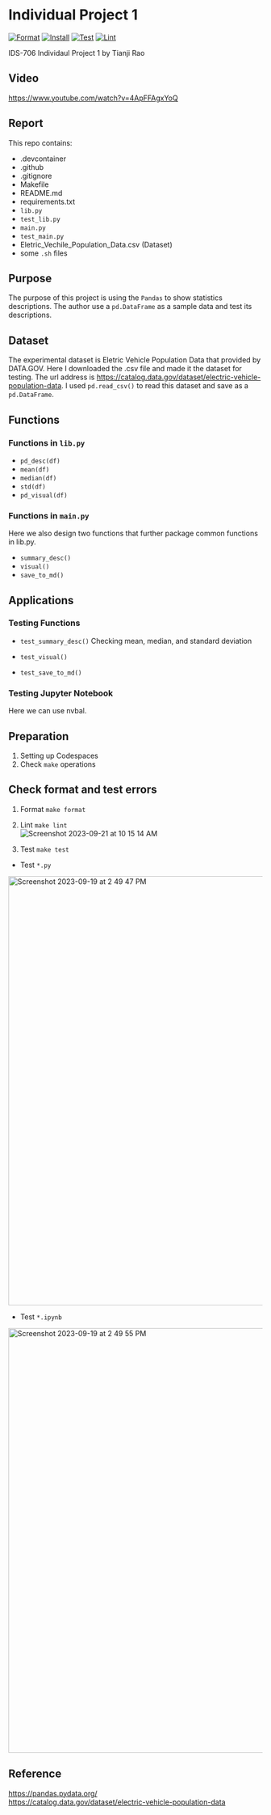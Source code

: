 # Individual Project 1
[![Format](https://github.com/nogibjj/TianjiRao_Individual_Project_1/actions/workflows/format.yml/badge.svg)](https://github.com/nogibjj/TianjiRao_Individual_Project_1/actions/workflows/format.yml)
[![Install](https://github.com/nogibjj/TianjiRao_Individual_Project_1/actions/workflows/install.yml/badge.svg)](https://github.com/nogibjj/TianjiRao_Individual_Project_1/actions/workflows/install.yml)
[![Test](https://github.com/nogibjj/TianjiRao_Individual_Project_1/actions/workflows/test.yml/badge.svg)](https://github.com/nogibjj/TianjiRao_Individual_Project_1/actions/workflows/test.yml)
[![Lint](https://github.com/nogibjj/TianjiRao_Individual_Project_1/actions/workflows/lint.yml/badge.svg)](https://github.com/nogibjj/TianjiRao_Individual_Project_1/actions/workflows/lint.yml)

IDS-706 Individaul Project 1 by Tianji Rao

## Video
https://www.youtube.com/watch?v=4ApFFAgxYoQ

## **Report**

This repo contains:   
- .devcontainer     
- .github   
- .gitignore    
- Makefile  
- README.md     
- requirements.txt   
- `lib.py`    
- `test_lib.py`      
- `main.py`   
- `test_main.py`  
- Eletric_Vechile_Population_Data.csv  (Dataset)    
- some `.sh` files


## Purpose
The purpose of this project is using the `Pandas` to show statistics descriptions. The author use a `pd.DataFrame` as a sample data and test its descriptions. 


## Dataset
The experimental dataset is Eletric Vehicle Population Data that provided by DATA.GOV. Here I downloaded the .csv file and made it the dataset for testing.
The url address is https://catalog.data.gov/dataset/electric-vehicle-population-data. 
I used `pd.read_csv()` to read this dataset and save as a `pd.DataFrame`.

## Functions
### Functions in `lib.py`
- `pd_desc(df)` 
- `mean(df)`    
- `median(df)`  
- `std(df)`
- `pd_visual(df)`

### Functions in `main.py`
Here we also design two functions that further package common functions in lib.py.
- `summary_desc()`
- `visual()`    
- `save_to_md()`

## Applications
### Testing Functions
- `test_summary_desc()` 
Checking mean, median, and standard deviation

- `test_visual()` 
- `test_save_to_md()`

### Testing Jupyter Notebook
Here we can use nvbal.

## Preparation
1. Setting up Codespaces
2. Check `make` operations

## Check format and test errors
1. Format `make format`
2. Lint `make lint`     
![Screenshot 2023-09-21 at 10 15 14 AM](https://github.com/nogibjj/TianjiRao_Individual_Project_1/assets/104114843/bbea3140-98de-4be9-a207-9acbd6ebd6bd)

3. Test `make test`
- Test `*.py`
<img width="849" alt="Screenshot 2023-09-19 at 2 49 47 PM" src="https://github.com/nogibjj/TianjiRao_Mini_Project_3/assets/104114843/6a4d40c4-5284-48d1-ae1d-467b47d2ff4d">

- Test `*.ipynb`
<img width="840" alt="Screenshot 2023-09-19 at 2 49 55 PM" src="https://github.com/nogibjj/TianjiRao_Mini_Project_3/assets/104114843/21a32244-290c-4093-9bbc-1dd9264430ff">


## Reference
https://pandas.pydata.org/    
https://catalog.data.gov/dataset/electric-vehicle-population-data
